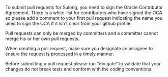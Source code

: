 To submit pull requests for Sulong, you need to sign the Oracle
Contributor Agreement. There is a white-list for contributors who have
signed the OCA so please add a comment to your first pull request
indicating the name you used to sign the OCA if it isn't clear from
your github profile.

Pull requests can only be merged by committers and a committer cannot
merge his or her own pull requests.

When creating a pull request, make sure you designate an assignee to
ensure the request is processed in a timely manner.

Before submitting a pull request please run "mx gate" to validate that
your changes do not break tests and conform with the coding conventions.

